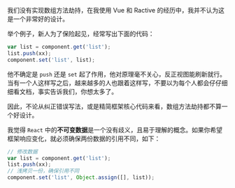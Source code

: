 我们没有实现数组方法劫持，在我使用 Vue 和 Ractive 的经历中，我并不认为这是一个非常好的设计。

举个例子，新人为了保险起见，经常写出下面的代码：

```javascript
var list = component.get('list');
list.push(xx);
component.set('list', list);
```

他不确定是 `push` 还是 `set` 起了作用，他对原理毫不关心，反正视图能刷新就行。当有一个人这样写之后，越来越多的人也跟着这样写，不要以为每个人都会仔仔细细看文档，事实告诉我们，你想太多了。

因此，不论从纠正错误写法，或是精简框架核心代码来看，数组方法劫持都不算一个好设计。

我觉得 `React` 中的**不可变数据**是一个没有歧义，且易于理解的概念。如果你希望框架响应变化，就必须确保两份数据的引用不同，如下：

```javascript
// 修改数据
var list = component.get('list');
list.push(xx);
// 浅拷贝一份，确保引用不同
component.set('list', Object.assign([], list));
```
